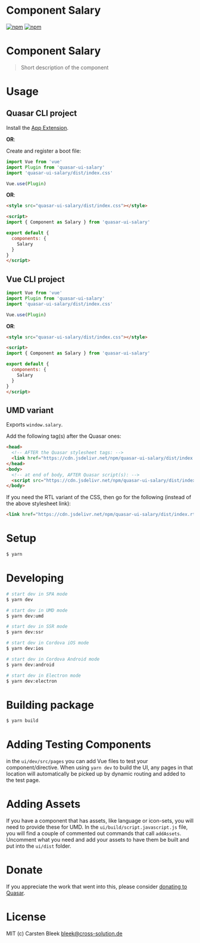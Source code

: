 # Component Salary

[![npm](https://img.shields.io/npm/v/quasar-ui-salary.svg?label=quasar-ui-salary)](https://www.npmjs.com/package/quasar-ui-salary)
[![npm](https://img.shields.io/npm/dt/quasar-ui-salary.svg)](https://www.npmjs.com/package/quasar-ui-salary)

# Component Salary
> Short description of the component


# Usage

## Quasar CLI project

Install the [App Extension](../app-extension).

**OR**:

Create and register a boot file:

```js
import Vue from 'vue'
import Plugin from 'quasar-ui-salary'
import 'quasar-ui-salary/dist/index.css'

Vue.use(Plugin)
```

**OR**:

```html
<style src="quasar-ui-salary/dist/index.css"></style>

<script>
import { Component as Salary } from 'quasar-ui-salary'

export default {
  components: {
    Salary
  }
}
</script>
```

## Vue CLI project

```js
import Vue from 'vue'
import Plugin from 'quasar-ui-salary'
import 'quasar-ui-salary/dist/index.css'

Vue.use(Plugin)
```

**OR**:

```html
<style src="quasar-ui-salary/dist/index.css"></style>

<script>
import { Component as Salary } from 'quasar-ui-salary'

export default {
  components: {
    Salary
  }
}
</script>
```

## UMD variant

Exports `window.salary`.

Add the following tag(s) after the Quasar ones:

```html
<head>
  <!-- AFTER the Quasar stylesheet tags: -->
  <link href="https://cdn.jsdelivr.net/npm/quasar-ui-salary/dist/index.min.css" rel="stylesheet" type="text/css">
</head>
<body>
  <!-- at end of body, AFTER Quasar script(s): -->
  <script src="https://cdn.jsdelivr.net/npm/quasar-ui-salary/dist/index.umd.min.js"></script>
</body>
```
If you need the RTL variant of the CSS, then go for the following (instead of the above stylesheet link):
```html
<link href="https://cdn.jsdelivr.net/npm/quasar-ui-salary/dist/index.rtl.min.css" rel="stylesheet" type="text/css">
```

# Setup
```bash
$ yarn
```

# Developing
```bash
# start dev in SPA mode
$ yarn dev

# start dev in UMD mode
$ yarn dev:umd

# start dev in SSR mode
$ yarn dev:ssr

# start dev in Cordova iOS mode
$ yarn dev:ios

# start dev in Cordova Android mode
$ yarn dev:android

# start dev in Electron mode
$ yarn dev:electron
```

# Building package
```bash
$ yarn build
```

# Adding Testing Components
in the `ui/dev/src/pages` you can add Vue files to test your component/directive. When using `yarn dev` to build the UI, any pages in that location will automatically be picked up by dynamic routing and added to the test page.

# Adding Assets
If you have a component that has assets, like language or icon-sets, you will need to provide these for UMD. In the `ui/build/script.javascript.js` file, you will find a couple of commented out commands that call `addAssets`. Uncomment what you need and add your assets to have them be built and put into the `ui/dist` folder.

# Donate
If you appreciate the work that went into this, please consider [donating to Quasar](https://donate.quasar.dev).

# License
MIT (c) Carsten Bleek <bleek@cross-solution.de>

